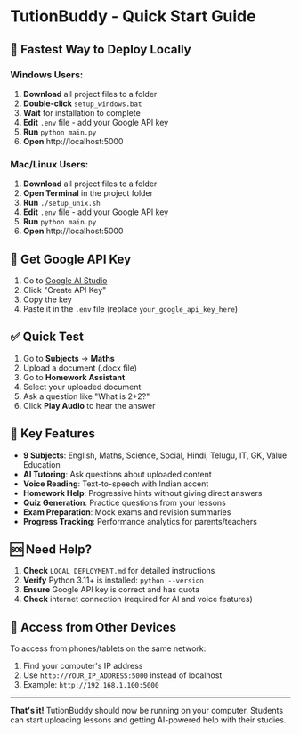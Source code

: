 # TutionBuddy - Quick Start Guide

## 🚀 Fastest Way to Deploy Locally

### Windows Users:
1. **Download** all project files to a folder
2. **Double-click** `setup_windows.bat`
3. **Wait** for installation to complete
4. **Edit** `.env` file - add your Google API key
5. **Run** `python main.py`
6. **Open** http://localhost:5000

### Mac/Linux Users:
1. **Download** all project files to a folder
2. **Open Terminal** in the project folder
3. **Run** `./setup_unix.sh`
4. **Edit** `.env` file - add your Google API key
5. **Run** `python main.py`
6. **Open** http://localhost:5000

## 🔑 Get Google API Key

1. Go to [Google AI Studio](https://makersuite.google.com/app/apikey)
2. Click "Create API Key"
3. Copy the key
4. Paste it in the `.env` file (replace `your_google_api_key_here`)

## ✅ Quick Test

1. Go to **Subjects** → **Maths**
2. Upload a document (.docx file)
3. Go to **Homework Assistant**
4. Select your uploaded document
5. Ask a question like "What is 2+2?"
6. Click **Play Audio** to hear the answer

## 🎯 Key Features

- **9 Subjects**: English, Maths, Science, Social, Hindi, Telugu, IT, GK, Value Education
- **AI Tutoring**: Ask questions about uploaded content
- **Voice Reading**: Text-to-speech with Indian accent
- **Homework Help**: Progressive hints without giving direct answers
- **Quiz Generation**: Practice questions from your lessons
- **Exam Preparation**: Mock exams and revision summaries
- **Progress Tracking**: Performance analytics for parents/teachers

## 🆘 Need Help?

1. **Check** `LOCAL_DEPLOYMENT.md` for detailed instructions
2. **Verify** Python 3.11+ is installed: `python --version`
3. **Ensure** Google API key is correct and has quota
4. **Check** internet connection (required for AI and voice features)

## 📱 Access from Other Devices

To access from phones/tablets on the same network:
1. Find your computer's IP address
2. Use `http://YOUR_IP_ADDRESS:5000` instead of localhost
3. Example: `http://192.168.1.100:5000`

---

**That's it!** TutionBuddy should now be running on your computer. Students can start uploading lessons and getting AI-powered help with their studies.